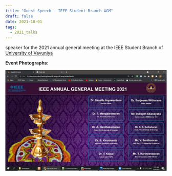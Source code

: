 ```yaml
---
title: "Guest Speech - IEEE Student Branch AGM"
draft: false
date: 2021-10-01
tags:
  - 2021_talks
---
```


speaker for the 2021 annual general meeting at the IEEE Student Branch of <a href="https://vau.ac.lk/" target="_blank">University of Vavuniya</a>

**Event Photographs:**
<p>
  <img src="../../images/2021-ieee-sb-agm.jpg" alt="lightning oil lamp ieee student branch university of vavunia" />
</p>
